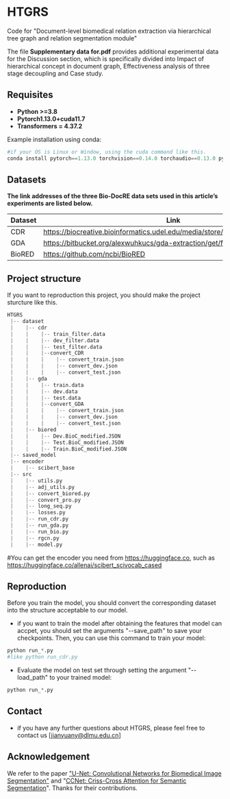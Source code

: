 # HTGRS
Code for "Document-level biomedical relation extraction via hierarchical tree graph and relation segmentation module"

The file **Supplementary data for.pdf** provides additional experimental data for the Discussion section, which is specifically divided into 
Impact of hierarchical concept in document graph, Effectiveness analysis of three stage decoupling and Case study.

## Requisites

- **Python >=3.8**
- **Pytorch1.13.0+cuda11.7**
- **Transformers = 4.37.2**

Example installation using conda:

```Python
#if your OS is Linux or Window, using the cuda command like this.
conda install pytorch==1.13.0 torchvision==0.14.0 torchaudio==0.13.0 pytorch-cuda=11.7 -c pytorch -c nvidia
```

## Datasets

**The link addresses of the three Bio-DocRE data sets used in this article’s experiments are listed below.**

| Dataset | Link |
| ------- | ---- |
| CDR     |   https://biocreative.bioinformatics.udel.edu/media/store/files/2016/CDR_Data.zip   |
| GDA     |   https://bitbucket.org/alexwuhkucs/gda-extraction/get/fd4a7409365e.zip   |
| BioRED  |   https://github.com/ncbi/BioRED   |

## Project structure
If you want to reproduction this project, you should make the project sturcture like this.
```Python
HTGRS
 |-- dataset
 |    |-- cdr
 |    |    |-- train_filter.data
 |    |    |-- dev_filter.data
 |    |    |-- test_filter.data
 |    |    |--convert_CDR
 |    |    |    |-- convert_train.json
 |    |    |    |-- convert_dev.json 
 |    |    |    |-- convert_test.json
 |    |-- gda
 |    |    |-- train.data
 |    |    |-- dev.data
 |    |    |-- test.data
 |    |    |--convert_GDA
 |    |    |    |-- convert_train.json
 |    |    |    |-- convert_dev.json 
 |    |    |    |-- convert_test.json
 |    |-- biored
 |    |    |-- Dev.BioC_modified.JSON
 |    |    |-- Test.BioC_modified.JSON
 |    |    |-- Train.BioC_modified.JSON
 |-- saved_model
 |-- encoder
 |    |-- scibert_base
 |-- src
 |    |-- utils.py
 |    |-- adj_utils.py
 |    |-- convert_biored.py
 |    |-- convert_pro.py
 |    |-- long_seq.py
 |    |-- losses.py
 |    |-- run_cdr.py
 |    |-- run_gda.py
 |    |-- run_bio.py
 |    |-- rgcn.py
 |    |-- model.py
```
 #You can get the encoder you need from https://huggingface.co, such as https://huggingface.co/allenai/scibert_scivocab_cased

## Reproduction

Before you train the model, you should convert the corresponding dataset into the structure acceptable to our model.

- if you want to train the model after obtaining the features that model can accpet, you should set the arguments  "--save_path" to save your checkpoints. Then, you can use this command to train your model:

```Python
python run_*.py 
#like python run_cdr.py
```



- Evaluate the model on test set through setting the argument "--load_path" to your trained model:

```Python
python run_*.py
```
## Contact
- if you have any further questions about HTGRS, please feel free to contact us [jianyuany@dlmu.edu.cn]

## Acknowledgement

We refer to the paper ["U-Net: Convolutional Networks for Biomedical Image Segmentation"](https://link.springer.com/chapter/10.1007/978-3-319-24574-4_28) and "[CCNet: Criss-Cross Attention for Semantic Segmentation](https://openaccess.thecvf.com/content_ICCV_2019/html/Huang_CCNet_Criss-Cross_Attention_for_Semantic_Segmentation_ICCV_2019_paper.html?ref=https://githubhelp.com)". Thanks for their contributions.
